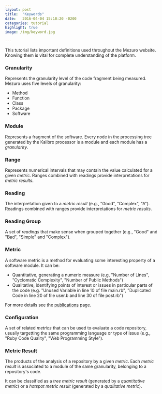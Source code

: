 ```yaml
---
layout: post
title:  "Keywords"
date:   2016-04-04 15:10:20 -0200
categories: tutorial
highlight: true
image: /img/keyword.jpg

---
```


This tutorial lists important definitions used throughout the Mezuro website. Knowing them is vital for complete understanding of the platform.

### Granularity
Represents the granularity level of the code fragment being measured. Mezuro uses five levels of granularity:

  - Method
  - Function
  - Class
  - Package
  - Software

### Module
Represents a fragment of the software. Every node in the processing tree generated by the Kalibro processor is a module and each module has a _granularity_.

### Range
Represents numerical intervals that may contain the value calculated for a given _metric_. Ranges combined with readings provide interpretations for _metric results_.

### Reading
The interpretation given to a _metric result_ (e.g., "Good", "Complex", "A"). Readings combined with ranges provide interpretations for _metric results_.

### Reading Group
A set of _readings_ that make sense when grouped together (e.g., "Good" and "Bad", "Simple" and "Complex").

### Metric
A software metric is a method for evaluating some interesting property of a software module. It can be:

* Quantitative, generating a numeric measure (e.g, "Number of Lines", "Cyclomatic Complexity", "Number of Public Methods")
* Qualitative, identifying points of interest or issues in particular parts of the code (e.g. "Unused Variable in line 10 of file main.rb", "Duplicated Code in line 20 of file user.b and line 30 of file post.rb") 

For more details see the [publications](/publications/) page.

### Configuration
A set of related _metrics_ that can be used to evaluate a code repository, usually targetting the same programming language or type of issue (e.g., "Ruby Code Quality", "Web Programming Style").

### Metric Result
The products of the analysis of a repository by a given _metric_. Each _metric result_ is associated to a module of the same granularity, belonging to a repository's code.

It can be classified as a _tree metric result_ (generated by a _quantitative metric_) or a _hotspot metric result_ (generated by a _qualitative metric_).
